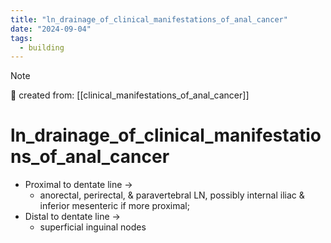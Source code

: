 ```yaml
---
title: "ln_drainage_of_clinical_manifestations_of_anal_cancer"
date: "2024-09-04"
tags:
  - building
---
```


> [!NOTE]
> 🌱 created from: [[clinical_manifestations_of_anal_cancer]]

# ln_drainage_of_clinical_manifestations_of_anal_cancer

- Proximal to dentate line →
  - anorectal, perirectal, & paravertebral LN, possibly internal iliac & inferior mesenteric if more proximal;
- Distal to dentate line →
  - superficial inguinal nodes
